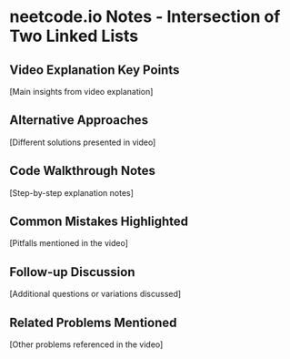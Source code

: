 # neetcode.io Notes - Intersection of Two Linked Lists

## Video Explanation Key Points
[Main insights from video explanation]

## Alternative Approaches
[Different solutions presented in video]

## Code Walkthrough Notes
[Step-by-step explanation notes]

## Common Mistakes Highlighted
[Pitfalls mentioned in the video]

## Follow-up Discussion
[Additional questions or variations discussed]

## Related Problems Mentioned
[Other problems referenced in the video]
